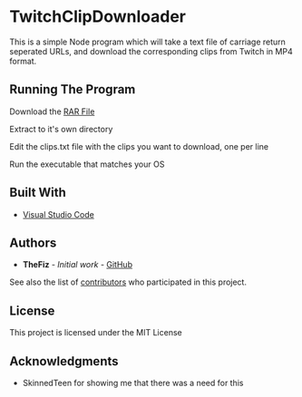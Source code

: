 # TwitchClipDownloader

This is a simple Node program which will take a text file of carriage return seperated URLs, and download the corresponding clips from Twitch in MP4 format.

## Running The Program

Download the [RAR File](https://github.com/thefiz/TwitchClipDownloader/raw/master/twitchclipdownloader.rar)

Extract to it's own directory

Edit the clips.txt file with the clips you want to download, one per line

Run the executable that matches your OS

## Built With

* [Visual Studio Code](https://code.visualstudio.com/)

## Authors

* **TheFiz** - *Initial work* - [GitHub](https://github.com/thefiz)

See also the list of [contributors](https://github.com/thefiz/TwitchClipDownloader/contributors) who participated in this project.

## License

This project is licensed under the MIT License

## Acknowledgments

* SkinnedTeen for showing me that there was a need for this
